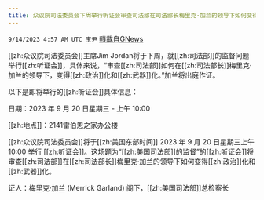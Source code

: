 ```yaml
---
title: 众议院司法委员会下周举行听证会审查司法部在司法部长梅里克·加兰的领导下如何变得政治化和武器化
---
```

`9/14/2023 4:57 AM UTC 宝尹` [轉載自GNews](https://gnews.org/articles/1688370)

  
[[zh:众议院司法委员会]]主席Jim Jordan将于下周，就[[zh:司法部]]的监督问题举行[[zh:听证会]]，具体来说，“审查[[zh:司法部]]如何在[[zh:司法部长]]梅里克·加兰的领导下，变得[[zh:政治]]化和[[zh:武器]]化。”加兰将出庭作证。

以下是即将举行的[[zh:听证会]]具体信息：

日期：2023 年 9 月 20 日星期三 - 上午 10:00

[[zh:地点]]：2141雷伯恩之家办公楼

[[zh:众议院司法委员会]]将于[[zh:美国东部时间]] 2023 年 9 月 20 日星期三上午 10:00 举行 [[zh:听证会]]。这场题为“[[zh:美国司法部]]的监督”的[[zh:听证会]]将审查[[zh:司法部]]在[[zh:司法部长]]梅里克·加兰的领导下如何变得[[zh:政治]]化和[[zh:武器]]化。

证人：梅里克·加兰 (Merrick Garland) 阁下，[[zh:美国司法部]]总检察长
